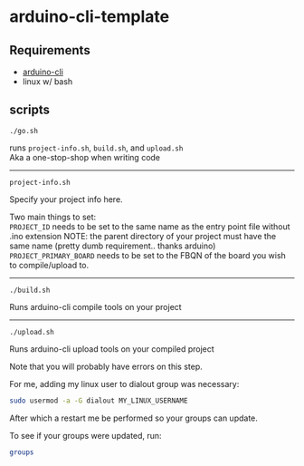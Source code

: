 # arduino-cli-template

## Requirements
- [arduino-cli](https://arduino.github.io/arduino-cli/latest/getting-started/)
- linux w/ bash

## scripts
```
./go.sh
```
runs `project-info.sh`, `build.sh`, and `upload.sh`
<br>
Aka a one-stop-shop when writing code

----

```
project-info.sh
```
Specify your project info here.

Two main things to set:
<br>
`PROJECT_ID` needs to be set to the same name as the entry point file without .ino extension
NOTE: the parent directory of your project must have the same name (pretty dumb requirement.. thanks arduino)
`PROJECT_PRIMARY_BOARD` needs to be set to the FBQN of the board you wish to compile/upload to.

----

```
./build.sh
```
Runs arduino-cli compile tools on your project

----

```
./upload.sh
```
Runs arduino-cli upload tools on your compiled project

Note that you will probably have errors on this step.

For me, adding my linux user to dialout group was necessary:
```bash
sudo usermod -a -G dialout MY_LINUX_USERNAME
```
After which a restart me be performed so your groups can update.

To see if your groups were updated, run:
```bash
groups
```
